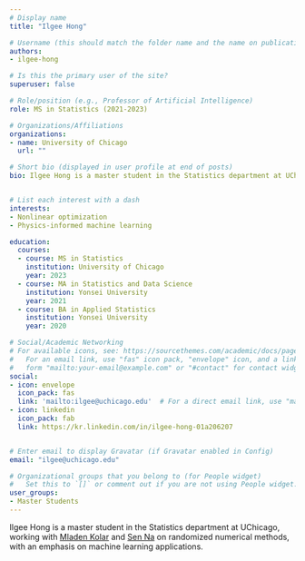 ```yaml
---
# Display name
title: "Ilgee Hong"

# Username (this should match the folder name and the name on publications)
authors:
- ilgee-hong

# Is this the primary user of the site?
superuser: false

# Role/position (e.g., Professor of Artificial Intelligence)
role: MS in Statistics (2021-2023)

# Organizations/Affiliations
organizations:
- name: University of Chicago
  url: ""

# Short bio (displayed in user profile at end of posts)
bio: Ilgee Hong is a master student in the Statistics department at UChicago, working with Mladen Kolar and Sen Na on randomized numerical methods, with an emphasis on machine learning applications.


# List each interest with a dash
interests:
- Nonlinear optimization
- Physics-informed machine learning

education:
  courses:
  - course: MS in Statistics
    institution: University of Chicago
    year: 2023  
  - course: MA in Statistics and Data Science
    institution: Yonsei University
    year: 2021  
  - course: BA in Applied Statistics
    institution: Yonsei University
    year: 2020  

# Social/Academic Networking
# For available icons, see: https://sourcethemes.com/academic/docs/page-builder/#icons
#   For an email link, use "fas" icon pack, "envelope" icon, and a link in the
#   form "mailto:your-email@example.com" or "#contact" for contact widget.
social:
- icon: envelope
  icon_pack: fas
  link: 'mailto:ilgee@uchicago.edu'  # For a direct email link, use "mailto:test@example.org".
- icon: linkedin
  icon_pack: fab
  link: https://kr.linkedin.com/in/ilgee-hong-01a206207


# Enter email to display Gravatar (if Gravatar enabled in Config)
email: "ilgee@uchicago.edu"

# Organizational groups that you belong to (for People widget)
#   Set this to `[]` or comment out if you are not using People widget.
user_groups:
- Master Students
---
```

Ilgee Hong is a master student in the Statistics department at UChicago, working with [Mladen Kolar](/authors/mladen-kolar) and [Sen Na](/authors/sen-na) on randomized numerical methods, with an emphasis on machine learning applications.


